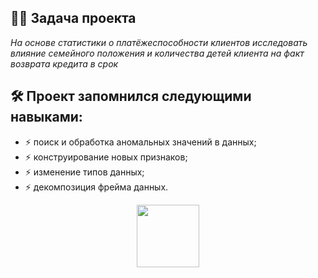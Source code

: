 ## :man_technologist: Задача проекта
*На основе статистики о платёжеспособности клиентов исследовать влияние семейного положения и количества детей клиента на факт возврата кредита в срок*

## :hammer_and_wrench: Проект запомнился следующими навыками:
- :zap: поиск и обработка аномальных значений в данных;
- :zap: конструирование новых признаков;
- :zap: изменение типов данных;
- :zap: декомпозиция фрейма данных.

<div id="header" align="center">
  <img src="https://media.giphy.com/media/gjrYDwbjnK8x36xZIO/giphy.gif" width="100"/>
</div>
